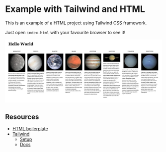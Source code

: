 # Example with Tailwind and HTML

This is an example of a HTML project using Tailwind CSS framework.

Just open `index.html` with your favourite browser to see it!

![Example](images/example.jpg)

## Resources

- [HTML boilerplate](https://www.freecodecamp.org/news/basic-html5-template-boilerplate-code-example)
- [Tailwind](https://tailwindui.com/)
  - [Setup](https://tailwindcss.com/docs/installation#using-tailwind-via-cdn)
  - [Docs](https://tailwindcss.com/docs)
